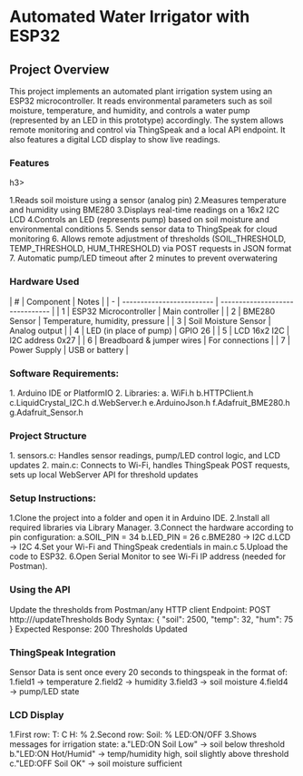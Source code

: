 <h1><b>Automated Water Irrigator with ESP32</b></h1>
<h2><b>Project Overview</b></h2>

This project implements an automated plant irrigation system using an ESP32 microcontroller. It reads environmental parameters such as soil moisture, temperature, and humidity, and controls a water pump (represented by an LED in this prototype) accordingly. The system allows remote monitoring and control via ThingSpeak and a local API endpoint. It also features a digital LCD display to show live readings.

<h3><b>Features</b></h3>h3>

 1.Reads soil moisture using a sensor (analog pin)
 2.Measures temperature and humidity using BME280
 3.Displays real-time readings on a 16x2 I2C LCD
 4.Controls an LED (represents pump) based on soil moisture and environmental conditions
 5. Sends sensor data to ThingSpeak for cloud monitoring
 6. Allows remote adjustment of thresholds (SOIL_THRESHOLD, TEMP_THRESHOLD, HUM_THRESHOLD) via POST requests in JSON format
 7. Automatic pump/LED timeout after 2 minutes to prevent overwatering

<h3><b>Hardware Used</b></h3>
| # | Component                 | Notes                           |
| - | ------------------------- | ------------------------------- |
| 1 | ESP32 Microcontroller     | Main controller                 |
| 2 | BME280 Sensor             | Temperature, humidity, pressure |
| 3 | Soil Moisture Sensor      | Analog output                   |
| 4 | LED (in place of pump)    | GPIO 26                         |
| 5 | LCD 16x2 I2C              | I2C address 0x27                |
| 6 | Breadboard & jumper wires | For connections                 |
| 7 | Power Supply              | USB or battery                  |


<h3><b>Software Requirements:</b></h3>
 1. Arduino IDE or PlatformIO
 2. Libraries:
    a. WiFi.h
    b.HTTPClient.h
    c.LiquidCrystal_I2C.h
    d.WebServer.h
    e.ArduinoJson.h
    f.Adafruit_BME280.h
    g.Adafruit_Sensor.h

<h3><b>Project Structure</b></h3>
 1. sensors.c: Handles sensor readings, pump/LED control logic, and LCD updates
 2. main.c: Connects to Wi-Fi, handles ThingSpeak POST requests, sets up local WebServer API for threshold updates

<h3><b>Setup Instructions:</b></h3>
  1.Clone the project into a folder and open it in Arduino IDE.
  2.Install all required libraries via Library Manager.
  3.Connect the hardware according to pin configuration:
     a.SOIL_PIN = 34
     b.LED_PIN = 26
     c.BME280 → I2C 
     d.LCD → I2C 
  4.Set your Wi-Fi and ThingSpeak credentials in main.c
  5.Upload the code to ESP32.
  6.Open Serial Monitor to see Wi-Fi IP address (needed for Postman).

 <h3><b>Using the API</b></h3>
  Update the thresholds from Postman/any HTTP client
  Endpoint: POST http://<ESP32_IP>/updateThresholds 
  Body Syntax: {
                "soil": 2500,
                "temp": 32,
                "hum": 75
              }
  Expected Response: 200 Thresholds Updated

<h3><b>ThingSpeak Integration</b></h3>
  Sensor Data is sent once every 20 seconds to thingspeak in the format of:
    1.field1 → temperature
    2.field2 → humidity
    3.field3 → soil moisture
    4.field4 → pump/LED state

<h3><b>LCD Display</b></h3>
  1.First row: T: <temp>C H: <humidity>%
  2.Second row: Soil: <soil_moisture>% LED:ON/OFF
  3.Shows messages for irrigation state:
    a."LED:ON Soil Low" → soil below threshold
    b."LED:ON Hot/Humid" → temp/humidity high, soil slightly above threshold
    c."LED:OFF Soil OK" → soil moisture sufficient
